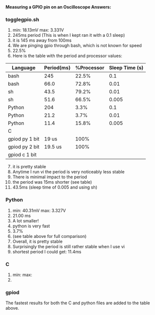 **Measuring a GPIO pin on an Oscilloscope Answers:**

### togglegpio.sh
1. min: 18.13mV
   max: 3.331V
2. 245ms period (This is when I kept ran it with a 0.1 sleep)
3. it is 145 ms away from 100ms
4. We are pinging gpio through bash, which is not known for speed
5. 22.5%
6. Here is the table with the period and processor values:

|Language       |Period(ms)|%Processor | Sleep Time (s)|
| ------------- | -------- | --------- | ------------- |
|bash           |245       |22.5%      |0.1            |
|bash           |66.0      |72.8%      |0.01           |
|sh             |43.5      |79.2%      |0.01           |
|sh             |51.6      |66.5%      |0.005          |
|Python         |204       |3.3%       |0.1            |
|Python         |21.2      |3.7%       |0.01           |
|Python         |11.4      |15.8%      |0.005          |
|C              |          |           |               |
|gpiod py 1 bit |19 us     |100%       |               |
|gpiod py 2 bit |19.5 us   |100%       |               |
|gpiod c  1 bit |          |           |               |


7. it is pretty stable
8. Anytime I run vi the period is very noticeably less stable
9. There is minimal impact to the period
10. the period was 15ms shorter (see table)
11. 43.5ms (sleep time of 0.005 and using sh)

### Python
1. min: 40.31mV
   max: 3.327V
2. 21.00 ms
3. A lot smaller!
4. python is very fast
5. 3.7%
6. (see table above for full comparison)
7. Overall, it is pretty stable
8. Surprisingly the period is still rather stable when I use vi
9. shortest period I could get: 11.4ms

### C
1. min:
   max:
2. 


### gpiod
The fastest results for both the C and python files are added to the table above.